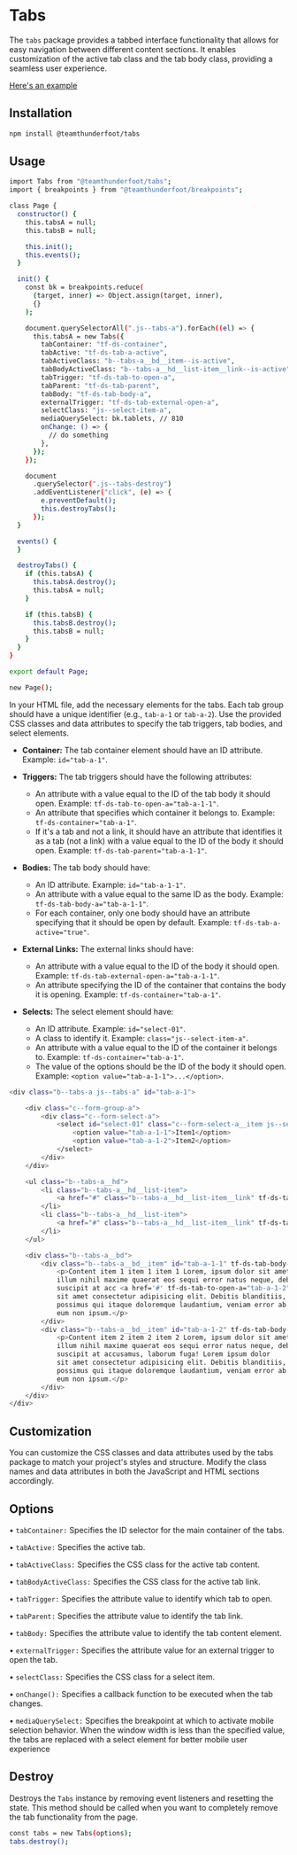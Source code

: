 # Tabs

The `tabs` package provides a tabbed interface functionality that allows for easy navigation between different content sections. It enables customization of the active tab class and the tab body class, providing a seamless user experience.

[Here's an example](https://team-thunderfoot.github.io/tabs/dist/index.html)

## Installation

```sh
npm install @teamthunderfoot/tabs
```

## Usage

```sh
import Tabs from "@teamthunderfoot/tabs";
import { breakpoints } from "@teamthunderfoot/breakpoints";

class Page {
  constructor() {
    this.tabsA = null;
    this.tabsB = null;

    this.init();
    this.events();
  }

  init() {
    const bk = breakpoints.reduce(
      (target, inner) => Object.assign(target, inner),
      {}
    );

    document.querySelectorAll(".js--tabs-a").forEach((el) => {
      this.tabsA = new Tabs({
        tabContainer: "tf-ds-container",
        tabActive: "tf-ds-tab-a-active",
        tabActiveClass: "b--tabs-a__bd__item--is-active",
        tabBodyActiveClass: "b--tabs-a__hd__list-item__link--is-active",
        tabTrigger: "tf-ds-tab-to-open-a",
        tabParent: "tf-ds-tab-parent",
        tabBody: "tf-ds-tab-body-a",
        externalTrigger: "tf-ds-tab-external-open-a",
        selectClass: "js--select-item-a",
        mediaQuerySelect: bk.tablets, // 810
        onChange: () => {
          // do something
        },
      });
    });

    document
      .querySelector(".js--tabs-destroy")
      .addEventListener("click", (e) => {
        e.preventDefault();
        this.destroyTabs();
      });
  }

  events() {
  }

  destroyTabs() {
    if (this.tabsA) {
      this.tabsA.destroy();
      this.tabsA = null;
    }

    if (this.tabsB) {
      this.tabsB.destroy();
      this.tabsB = null;
    }
  }
}

export default Page;

new Page();

```

In your HTML file, add the necessary elements for the tabs. Each tab group should have a unique identifier (e.g., `tab-a-1` or `tab-a-2`). Use the provided CSS classes and data attributes to specify the tab triggers, tab bodies, and select elements.

- **Container:** The tab container element should have an ID attribute. Example: `id="tab-a-1"`.

- **Triggers:** The tab triggers should have the following attributes:

  - An attribute with a value equal to the ID of the tab body it should open. Example: `tf-ds-tab-to-open-a="tab-a-1-1"`.
  - An attribute that specifies which container it belongs to. Example: `tf-ds-container="tab-a-1"`.
  - If it's a tab and not a link, it should have an attribute that identifies it as a tab (not a link) with a value equal to the ID of the body it should open. Example: `tf-ds-tab-parent="tab-a-1-1"`.

- **Bodies:** The tab body should have:

  - An ID attribute. Example: `id="tab-a-1-1"`.
  - An attribute with a value equal to the same ID as the body. Example: `tf-ds-tab-body-a="tab-a-1-1"`.
  - For each container, only one body should have an attribute specifying that it should be open by default. Example: `tf-ds-tab-a-active="true"`.

- **External Links:** The external links should have:

  - An attribute with a value equal to the ID of the body it should open. Example: `tf-ds-tab-external-open-a="tab-a-1-1"`.
  - An attribute specifying the ID of the container that contains the body it is opening. Example: `tf-ds-container="tab-a-1"`.

- **Selects:** The select element should have:
  - An ID attribute. Example: `id="select-01"`.
  - A class to identify it. Example: `class="js--select-item-a"`.
  - An attribute with a value equal to the ID of the container it belongs to. Example: `tf-ds-container="tab-a-1"`.
  - The value of the options should be the ID of the body it should open. Example: `<option value="tab-a-1-1">...</option>`.

```sh
<div class="b--tabs-a js--tabs-a" id="tab-a-1">

    <div class="c--form-group-a">
        <div class="c--form-select-a">
            <select id="select-01" class="c--form-select-a__item js--select-item-a" tf-ds-container="tab-a-1">
                <option value="tab-a-1-1">Item1</option>
                <option value="tab-a-1-2">Item2</option>
            </select>
        </div>
    </div>

    <ul class="b--tabs-a__hd">
        <li class="b--tabs-a__hd__list-item">
            <a href="#" class="b--tabs-a__hd__list-item__link" tf-ds-tab-to-open-a="tab-a-1-1" tf-ds-tab-parent="tab-a-1-1" tf-ds-container="tab-a-1">Item1</a>
        </li>
        <li class="b--tabs-a__hd__list-item">
            <a href="#" class="b--tabs-a__hd__list-item__link" tf-ds-tab-to-open-a="tab-a-1-2"  tf-ds-tab-parent="tab-a-1-2" tf-ds-container="tab-a-1">Item2</a>
        </li>
    </ul>

    <div class="b--tabs-a__bd">
        <div class="b--tabs-a__bd__item" id="tab-a-1-1" tf-ds-tab-body-a="tab-a-1-1" tf-ds-tab-a-active="true">
            <p>Content item 1 item 1 item 1 Lorem, ipsum dolor sit amet consectetur adipisicing elit. Ipsum, commodi
            illum nihil maxime quaerat eos sequi error natus neque, debitis ducimus veniam minus animi iure
            suscipit at acc <a href='#' tf-ds-tab-to-open-a="tab-a-1-2" tf-ds-container="tab-a-1">TAB 2</a> usamus, laborum fuga! Lorem ipsum dolor
            sit amet consectetur adipisicing elit. Debitis blanditiis, eveniet consequatur omnis voluptatum,
            possimus qui itaque doloremque laudantium, veniam error ab perspiciatis tempora labore aperiam ratione
            eum non ipsum.</p>
        </div>
        <div class="b--tabs-a__bd__item" id="tab-a-1-2" tf-ds-tab-body-a="tab-a-1-2">
            <p>Content item 2 item 2 item 2 Lorem, ipsum dolor sit amet consectetur adipisicing elit. Ipsum, commodi
            illum nihil maxime quaerat eos sequi error natus neque, debitis ducimus veniam minus animi iure
            suscipit at accusamus, laborum fuga! Lorem ipsum dolor
            sit amet consectetur adipisicing elit. Debitis blanditiis, eveniet consequatur omnis voluptatum,
            possimus qui itaque doloremque laudantium, veniam error ab perspiciatis tempora labore aperiam ratione
            eum non ipsum.</p>
        </div>
    </div>
</div>
```

## Customization

You can customize the CSS classes and data attributes used by the tabs package to match your project's styles and structure. Modify the class names and data attributes in both the JavaScript and HTML sections accordingly.

## Options

• `tabContainer:` Specifies the ID selector for the main container of the tabs.

• `tabActive:` Specifies the active tab.

• `tabActiveClass:` Specifies the CSS class for the active tab content.

• `tabBodyActiveClass:` Specifies the CSS class for the active tab link.

• `tabTrigger:` Specifies the attribute value to identify which tab to open.

• `tabParent:` Specifies the attribute value to identify the tab link.

• `tabBody:` Specifies the attribute value to identify the tab content element.

• `externalTrigger:` Specifies the attribute value for an external trigger to open the tab.

• `selectClass:` Specifies the CSS class for a select item.

• `onChange():` Specifies a callback function to be executed when the tab changes.

• `mediaQuerySelect:` Specifies the breakpoint at which to activate mobile selection behavior. When the window width is less than the specified value, the tabs are replaced with a select element for better mobile user experience

## Destroy

Destroys the `Tabs` instance by removing event listeners and resetting the state. This method should be called when you want to completely remove the tab functionality from the page.

```sh
const tabs = new Tabs(options);
tabs.destroy();
```
